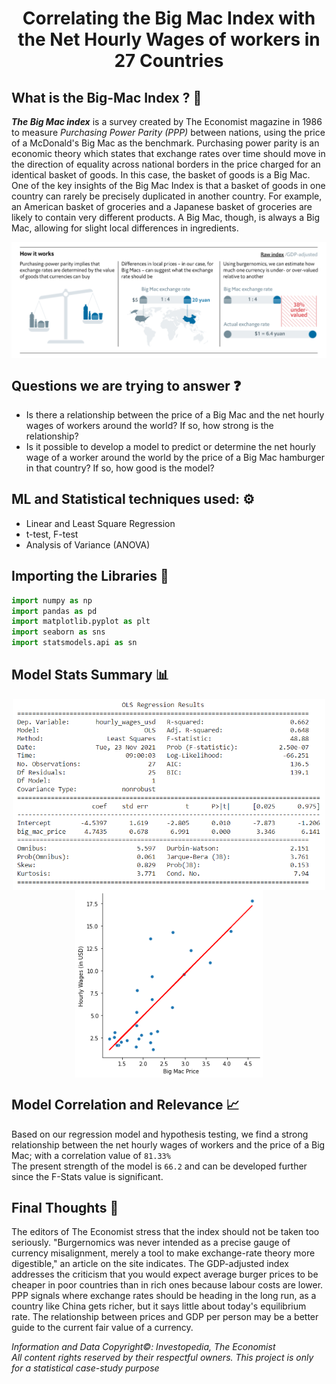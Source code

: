# <p align = "center">  Correlating the Big Mac Index with the Net Hourly Wages of workers in 27 Countries </p>

## What is the Big-Mac Index ? 🍔
***The Big Mac index*** is a survey created by The Economist magazine in 1986 to measure *Purchasing Power Parity (PPP)* between nations, using the price of a McDonald's Big Mac as the benchmark. Purchasing power parity is an economic theory which states that exchange rates over time should move in the direction of equality across national borders in the price charged for an identical basket of goods. In this case, the basket of goods is a Big Mac.  
One of the key insights of the Big Mac Index is that a basket of goods in one country can rarely be precisely duplicated in another country. For example, an American basket of groceries and a Japanese basket of groceries are likely to contain very different products. A Big Mac, though, is always a Big Mac, allowing for slight local differences in ingredients.

<img src = "/assets/img2.PNG" align = "center">  
 
## Questions we are trying to answer ❓
* Is there a relationship between the price of a Big Mac and the net hourly wages of workers around the world? If so, how strong is the relationship? 
* Is it possible to develop a model to predict or determine the net hourly wage of a worker around the world by the price of a Big Mac hamburger in that country? If so, how good is the model? 

## ML and Statistical techniques used: ⚙
* Linear and Least Square Regression
* t-test, F-test
* Analysis of Variance (ANOVA)

## Importing the Libraries 📝
```python
import numpy as np
import pandas as pd
import matplotlib.pyplot as plt
import seaborn as sns
import statsmodels.api as sn
```

## Model Stats Summary 📊
<p align="center">
<img src = "/assets/img3.PNG" align = "center" width = "500px">
<img src = "/assets/img4.png" align = "center" width = "300px">  
</p>

## Model Correlation and Relevance 📈
Based on our regression model and hypothesis testing, we find a strong relationship between the net hourly wages of workers and the price of a Big Mac; with a correlation value of `81.33%`  
The present strength of the model is `66.2` and can be developed further since the F-Stats value is significant.

## Final Thoughts 💭
The editors of The Economist stress that the index should not be taken too seriously. "Burgernomics was never intended as a precise gauge of currency misalignment, merely a tool to make exchange-rate theory more digestible," an article on the site indicates. The GDP-adjusted index addresses the criticism that you would expect average burger prices to be cheaper in poor countries than in rich ones because labour costs are lower. PPP signals where exchange rates should be heading in the long run, as a country like China gets richer, but it says little about today's equilibrium rate. The relationship between prices and GDP per person may be a better guide to the current fair value of a currency.


*Information and Data Copyright©: Investopedia, The Economist*  
*All content rights reserved by their respectful owners. This project is only for a statistical case-study purpose*

